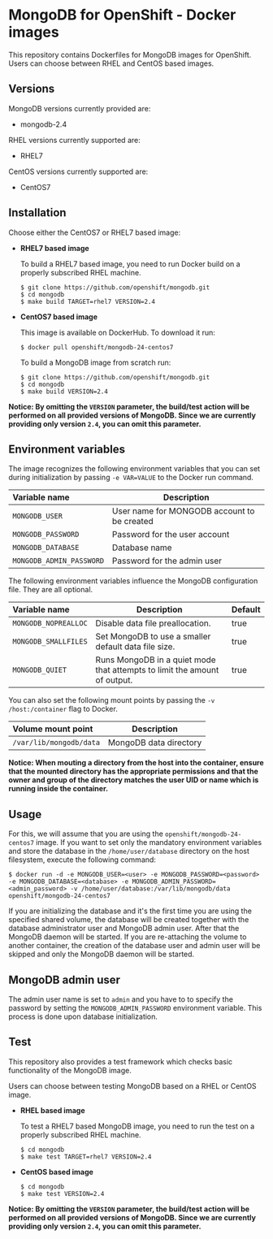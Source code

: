 MongoDB for OpenShift - Docker images
========================================

This repository contains Dockerfiles for MongoDB images for OpenShift.
Users can choose between RHEL and CentOS based images.

Versions
---------------------------------
MongoDB versions currently provided are:
* mongodb-2.4

RHEL versions currently supported are:
* RHEL7

CentOS versions currently supported are:
* CentOS7


Installation
---------------------------------
Choose either the CentOS7 or RHEL7 based image:

*  **RHEL7 based image**

	To build a RHEL7 based image, you need to run Docker build on a properly
    subscribed RHEL machine.

	```
	$ git clone https://github.com/openshift/mongodb.git
	$ cd mongodb
	$ make build TARGET=rhel7 VERSION=2.4
	```

*  **CentOS7 based image**

	This image is available on DockerHub. To download it run:

	```
	$ docker pull openshift/mongodb-24-centos7
	```

	To build a MongoDB image from scratch run:

	```
	$ git clone https://github.com/openshift/mongodb.git
	$ cd mongodb
	$ make build VERSION=2.4
	```

**Notice: By omitting the `VERSION` parameter, the build/test action will be performed
on all provided versions of MongoDB. Since we are currently providing only version `2.4`,
you can omit this parameter.**


Environment variables
---------------------------------

The image recognizes the following environment variables that you can set during
initialization by passing `-e VAR=VALUE` to the Docker run command.

|    Variable name          |    Description                              |
| :------------------------ | -----------------------------------------   |
|  `MONGODB_USER`       | User name for MONGODB account to be created |
|  `MONGODB_PASSWORD`       | Password for the user account               |
|  `MONGODB_DATABASE`       | Database name                               |
|  `MONGODB_ADMIN_PASSWORD` | Password for the admin user                 |


The following environment variables influence the MongoDB configuration file. They are all optional.

|    Variable name      |    Description                                                            |    Default
| :-------------------- | ------------------------------------------------------------------------- | ----------------
|  `MONGODB_NOPREALLOC` | Disable data file preallocation.                                          |  true
|  `MONGODB_SMALLFILES` | Set MongoDB to use a smaller default data file size.                      |  true
|  `MONGODB_QUIET`      | Runs MongoDB in a quiet mode that attempts to limit the amount of output. |  true


You can also set the following mount points by passing the `-v /host:/container` flag to Docker.

|  Volume mount point         | Description            |
| :-------------------------- | ---------------------- |
|  `/var/lib/mongodb/data`   | MongoDB data directory |

**Notice: When mouting a directory from the host into the container, ensure that the mounted
directory has the appropriate permissions and that the owner and group of the directory
matches the user UID or name which is running inside the container.**


Usage
---------------------------------

For this, we will assume that you are using the `openshift/mongodb-24-centos7` image.
If you want to set only the mandatory environment variables and store the database
in the `/home/user/database` directory on the host filesystem, execute the following command:

```
$ docker run -d -e MONGODB_USER=<user> -e MONGODB_PASSWORD=<password> -e MONGODB_DATABASE=<database> -e MONGODB_ADMIN_PASSWORD=<admin_password> -v /home/user/database:/var/lib/mongodb/data openshift/mongodb-24-centos7
```

If you are initializing the database and it's the first time you are using the
specified shared volume, the database will be created together with the database
administrator user and MongoDB admin user. After that the MongoDB daemon 
will be started. If you are re-attaching the volume to another container, the 
creation of the database user and admin user will be skipped and only the 
MongoDB daemon will be started.


MongoDB admin user
---------------------------------

The admin user name is set to `admin` and you have to to specify the password by
setting the `MONGODB_ADMIN_PASSWORD` environment variable. This process is done
upon database initialization.


Test
---------------------------------

This repository also provides a test framework which checks basic functionality
of the MongoDB image.

Users can choose between testing MongoDB based on a RHEL or CentOS image.

*  **RHEL based image**

    To test a RHEL7 based MongoDB image, you need to run the test on a properly
    subscribed RHEL machine.

    ```
    $ cd mongodb
    $ make test TARGET=rhel7 VERSION=2.4
    ```

*  **CentOS based image**

    ```
    $ cd mongodb
    $ make test VERSION=2.4
    ```

**Notice: By omitting the `VERSION` parameter, the build/test action will be performed
on all provided versions of MongoDB. Since we are currently providing only version `2.4`,
you can omit this parameter.**
